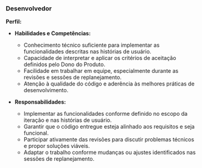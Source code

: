 ### Desenvolvedor
  
**Perfil:**  
  
- **Habilidades e Competências:**  
  - Conhecimento técnico suficiente para implementar as funcionalidades descritas nas histórias de usuário.  
  - Capacidade de interpretar e aplicar os critérios de aceitação definidos pelo Dono do Produto.  
  - Facilidade em trabalhar em equipe, especialmente durante as revisões e sessões de replanejamento.  
  - Atenção à qualidade do código e aderência às melhores práticas de desenvolvimento.
   
- **Responsabilidades:**  
  - Implementar as funcionalidades conforme definido no escopo da iteração e nas histórias de usuário.  
  - Garantir que o código entregue esteja alinhado aos requisitos e seja funcional.  
  - Participar ativamente das revisões para discutir problemas técnicos e propor soluções viáveis.  
  - Adaptar o trabalho conforme mudanças ou ajustes identificados nas sessões de replanejamento.
